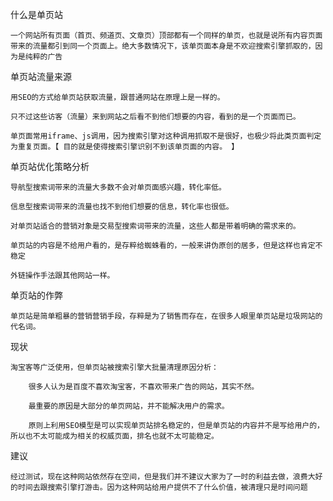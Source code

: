什么是单页站

	一个网站所有页面（首页、频道页、文章页）顶部都有一个同样的单页，也就是说所有内容页面带来的流量都引到同一个页面上。绝大多数情况下，该单页面本身是不欢迎搜索引擎抓取的，因为是纯粹的广告

单页站流量来源

	用SEO的方式给单页站获取流量，跟普通网站在原理上是一样的。

	只不过这些访客（流量）来到网站之后看不到他们想要的内容，看到的是一个页面而已。

	单页面常用iframe、js调用，因为搜索引擎对这种调用抓取不是很好，也极少将此类页面判定为重复页面。【 目的就是使得搜索引擎识别不到该单页面的内容。 】

单页站优化策略分析

	导航型搜索词带来的流量大多数不会对单页面感兴趣，转化率低。

	信息型搜索词带来的流量也找不到他们想要的信息，转化率也很低。

	对单页站适合的营销对象是交易型搜索词带来的流量，这些人都是带着明确的需求来的。

	单页站的内容是不给用户看的，是存粹给蜘蛛看的，一般来讲伪原创的居多，但是这样也肯定不稳定

	外链操作手法跟其他网站一样。

单页站的作弊

	单页站是简单粗暴的营销营销手段，存粹是为了销售而存在，在很多人眼里单页站是垃圾网站的代名词。

现状

	淘宝客等广泛使用，但单页站被搜索引擎大批量清理原因分析：

		很多人认为是百度不喜欢淘宝客，不喜欢带来广告的网站，其实不然。

		最重要的原因是大部分的单页网站，并不能解决用户的需求。

		原则上利用SEO模型是可以实现单页站排名稳定的，但是单页站的内容并不是写给用户的，所以也不太可能成为相关的权威页面，排名也就不太可能稳定。

建议

	经过测试，现在这种网站依然存在空间，但是我们并不建议大家为了一时的利益去做，浪费大好的时间去跟搜索引擎打游击。因为这种网站给用户提供不了什么价值，被清理只是时间问题

